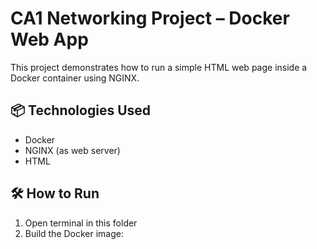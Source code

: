 # CA1 Networking Project – Docker Web App

This project demonstrates how to run a simple HTML web page inside a Docker container using NGINX.

## 📦 Technologies Used
- Docker
- NGINX (as web server)
- HTML

## 🛠️ How to Run

1. Open terminal in this folder
2. Build the Docker image:
